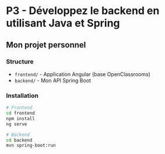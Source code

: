 # P3 - Développez le backend en utilisant Java et Spring

## Mon projet personnel

### Structure
- `frontend/` - Application Angular (base OpenClassrooms)
- `backend/` - Mon API Spring Boot

### Installation
```bash
# Frontend
cd frontend
npm install
ng serve

# Backend
cd backend
mvn spring-boot:run
```

